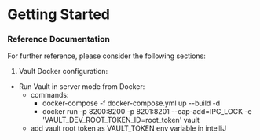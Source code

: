 # Getting Started

### Reference Documentation
For further reference, please consider the following sections:

1. Vault Docker configuration:

* Run Vault in server mode from Docker:
  - commands: 
    - docker-compose -f docker-compose.yml up --build -d
    - docker run -p 8200:8200 -p 8201:8201 --cap-add=IPC_LOCK -e 'VAULT_DEV_ROOT_TOKEN_ID=root_token' vault
  - add vault root token as VAULT_TOKEN env variable in intelliJ
